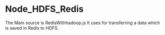# Node_HDFS_Redis
The Main source is RedisWithhadoop.js
It uses for transferring a data which is saved in Redis to HDFS.

